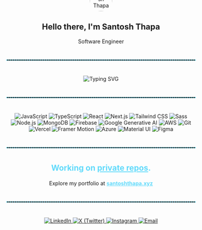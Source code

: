 <div align="center" style="margin-top:-80px;">
  <img src="https://santosh-gamma.vercel.app/logo180.png" alt="Santosh Thapa" width="60" style="border-radius:50%; "/> 
  <h2>Hello there, I'm Santosh Thapa</h2>
  <p >Software Engineer</p>
<hr style="border:1px dashed #61DAFB; margin: 40px 0;">

  <img src="https://readme-typing-svg.herokuapp.com?font=Fira+Code&size=24&pause=1000&color=FFD700&center=true&width=500&lines=Code,+Coffee,+Creativity!;One+Commit+at+a+Time" alt="Typing SVG"/>
</div>

<hr style="border:1px dashed #61DAFB; margin: 40px 0;">

<p align="center">
  <img src="https://img.shields.io/badge/JavaScript-F7DF1E?style=flat-square&logo=javascript&logoColor=000" alt="JavaScript"/>
  <img src="https://img.shields.io/badge/TypeScript-3178C6?style=flat-square&logo=typescript&logoColor=white" alt="TypeScript"/>
  <img src="https://img.shields.io/badge/React-61DAFB?style=flat-square&logo=react&logoColor=000" alt="React"/>
  <img src="https://img.shields.io/badge/Next.js-000?style=flat-square&logo=next.js&logoColor=FFF" alt="Next.js"/>
  <img src="https://img.shields.io/badge/TailwindCSS-06B6D4?style=flat-square&logo=tailwindcss&logoColor=white" alt="Tailwind CSS"/>
  <img src="https://img.shields.io/badge/Sass-CC6699?style=flat-square&logo=sass&logoColor=white" alt="Sass"/>
  <img src="https://img.shields.io/badge/Node.js-339933?style=flat-square&logo=node.js&logoColor=white" alt="Node.js"/>
  <img src="https://img.shields.io/badge/MongoDB-47A248?style=flat-square&logo=mongodb&logoColor=white" alt="MongoDB"/>
  <img src="https://img.shields.io/badge/Firebase-FFCA28?style=flat-square&logo=firebase&logoColor=000" alt="Firebase"/>
  <img src="https://img.shields.io/badge/Google_Generative_AI-4285F4?style=flat-square&logo=google&logoColor=white" alt="Google Generative AI"/>
  <img src="https://img.shields.io/badge/AWS-232F3E?style=flat-square&logo=amazonaws&logoColor=white" alt="AWS"/>
  <img src="https://img.shields.io/badge/Git-F05032?style=flat-square&logo=git&logoColor=white" alt="Git"/>
  <img src="https://img.shields.io/badge/Vercel-000000?style=flat-square&logo=vercel&logoColor=white" alt="Vercel"/>
  <img src="https://img.shields.io/badge/Framer_Motion-0055FF?style=flat-square&logo=framer&logoColor=white" alt="Framer Motion"/>
  <img src="https://img.shields.io/badge/Azure-0078D4?style=flat-square&logo=microsoft-azure&logoColor=white" alt="Azure"/>
  <img src="https://img.shields.io/badge/Material--UI-007FFF?style=flat-square&logo=mui&logoColor=white" alt="Material UI"/>
  <img src="https://img.shields.io/badge/Figma-F24E1E?style=flat-square&logo=figma&logoColor=white" alt="Figma"/>
</p>


<hr style="border:1px dashed #61DAFB; margin: 40px 0;">


<h2 align="center" style="color:#61DAFB;">
  Working on <u>private repos</u>.
</h2>

<p align="center" style="margin-top:20px;">
  Explore my portfolio at <a href="https://www.santoshthapa.xyz" target="_blank" style="color:#61DAFB; font-weight:bold;">santoshthapa.xyz</a>
</p>

<hr style="border:1px dashed #61DAFB; margin: 40px 0;">


<p align="center">
  <a href="https://in.linkedin.com/in/santosh986" target="_blank">
    <img src="https://img.shields.io/badge/LinkedIn-0A66C2?style=flat-square&logo=linkedin&logoColor=white" alt="LinkedIn"/>
  </a>
  <a href="https://x.com/SantoshThapa689" target="_blank">
    <img src="https://img.shields.io/badge/X-1DA1F2?style=flat-square&logo=x&logoColor=white" alt="X (Twitter)"/>
  </a>
  <a href="https://www.instagram.com/santoshh689" target="_blank">
    <img src="https://img.shields.io/badge/Instagram-E4405F?style=flat-square&logo=instagram&logoColor=white" alt="Instagram"/>
  </a>
  <a href="mailto:st8493510@gmail.com" target="_blank">
    <img src="https://img.shields.io/badge/Email-D14836?style=flat-square&logo=gmail&logoColor=white" alt="Email"/>
  </a>
</p>
